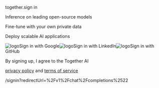 together.sign in

Inference on leading open-source models

Fine-tune with your own private data

Deploy scalable AI applications

![logo](https://api.together.xyz/_next/image?url=%2Fassets%2Fauth%2Fg-logo.png&w=48&q=75)Sign in with Google![logo](https://api.together.xyz/_next/image?url=%2Fassets%2Fauth%2Flinkedin.png&w=48&q=75)Sign in with LinkedIn![logo](https://api.together.xyz/_next/image?url=%2Fassets%2Fauth%2Fgithub-mark.png&w=48&q=75)Sign in with GitHub

By signing up, I agree to the Together AI

[privacy policy](https://together.ai/privacy) and [terms of service](https://together.ai/terms-of-service)

/signin?redirectUrl=%2Fv1%2Fchat%2Fcompletions%2522
